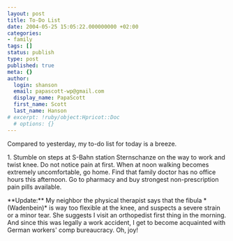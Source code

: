 ```yaml
---
layout: post
title: To-Do List
date: 2004-05-25 15:05:22.000000000 +02:00
categories:
- family
tags: []
status: publish
type: post
published: true
meta: {}
author:
  login: shanson
  email: papascott-wp@gmail.com
  display_name: PapaScott
  first_name: Scott
  last_name: Hanson
# excerpt: !ruby/object:Hpricot::Doc
  # options: {}
---
```

<p>Compared to yesterday, my to-do list for today is a breeze.</p>
<p>1. Stumble on steps at S-Bahn station Sternschanze on the way to work and twist knee. Do not notice pain at first. When at noon walking becomes extremely uncomfortable, go home. Find that family doctor has no office hours this afternoon. Go to pharmacy and buy strongest non-prescription pain pills available. </p>
<p>**Update:** My neighbor the physical therapist says that the fibula *(Wadenbein)* is way too flexible at the knee, and suspects a severe strain or a minor tear. She suggests I visit an orthopedist first thing in the morning. And since this was legally a work accident, I get to become acquainted with German workers' comp bureaucracy. Oh, joy!</p>
